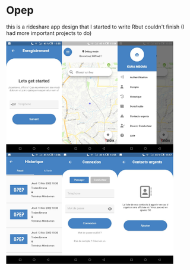 # Opep

this is a rideshare app design that I started to write Rbut couldn't finish (I had more important projects to do)

<img align="left" src="opep1.jpg" width="150" />
<img align="left"src="opep2.jpg" width="150"/>
<img align="left"src="opep3.jpg" width="150"/>
<img align="left"src="opep4.jpg" width="150"/>
<img align="left" src="opep5.jpg" width="150"/>
<img src="opep6.jpg" width="150"/>
